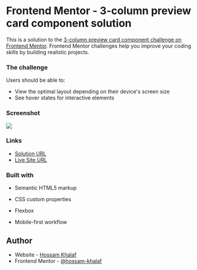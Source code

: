 # Frontend Mentor - 3-column preview card component solution

This is a solution to the [3-column preview card component challenge on Frontend Mentor](https://www.frontendmentor.io/challenges/3column-preview-card-component-pH92eAR2-). Frontend Mentor challenges help you improve your coding skills by building realistic projects.

### The challenge

Users should be able to:

- View the optimal layout depending on their device's screen size
- See hover states for interactive elements

### Screenshot

![](./screenshot.jpg)

### Links

-  [Solution URL](https://www.frontendmentor.io/solutions/mobilefirst-responsive-first-3columnpreviewcardcomponent-TiCCD38IU)
-  [Live Site URL](https://hossam-khalaf.github.io/3-column-preview-card-component-main)

### Built with

- Semantic HTML5 markup
- CSS custom properties
- Flexbox

- Mobile-first workflow

## Author

- Website - [Hossam Khalaf](https://www.your-site.com)
- Frontend Mentor - [@hossam-khalaf](https://www.frontendmentor.io/profile/hossam-khalaf)
